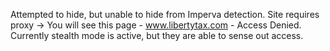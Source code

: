 Attempted to hide, but unable to hide from Imperva detection. Site requires proxy -> You will see this page - www.libertytax.com - Access Denied. Currently stealth mode is active, but they are able to sense out access.